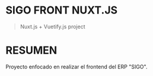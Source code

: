# SIGO FRONT NUXT.JS

> Nuxt.js + Vuetify.js project

# RESUMEN

Proyecto enfocado en realizar el frontend del ERP "SIGO".


